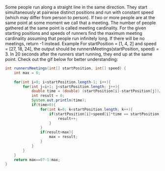 Some people run along a straight line in the same direction. They start simultaneously at pairwise distinct positions and run with constant speed (which may differ from person to person).
If two or more people are at the same point at some moment we call that a meeting. The number of people gathered at the same point is called meeting cardinality.
For the given starting positions and speeds of runners find the maximum meeting cardinality assuming that people run infinitely long. If there will be no meetings, return -1 instead.
Example
For startPosition = [1, 4, 2] and speed = [27, 18, 24], the output should be
runnersMeetings(startPosition, speed) = 3.
In 20 seconds after the runners start running, they end up at the same point. Check out the gif below for better understanding:
```java
int runnersMeetings(int[] startPosition, int[] speed) {
    int max = 0;
    
    for(int i=0; i<startPosition.length-1; i++){
        for(int j=i+1; j<startPosition.length; j++){
            double time = (double) (startPosition[i]-startPosition[j])/(speed[j]-speed[i]);
            int result = 0;
            System.out.println(time);
            if(time>0){
                for(int k=0; k<startPosition.length; k++){
                    if(startPosition[i]+speed[i]*time == startPosition[k]+speed[k]*time){
                        result++;
                    }
                }
                if(result>max){
                    max = result;
                }                
            }            
        }
    }    
    return max==0?-1:max; 
}
```